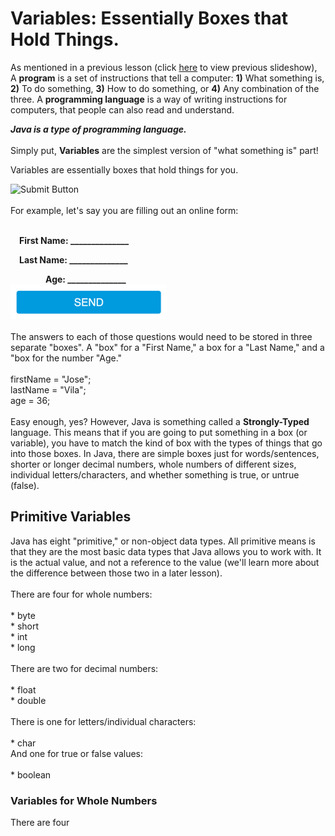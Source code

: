 <h1>Variables: Essentially Boxes that Hold Things.</h1>

As mentioned in a previous lesson (click <a href="https://docs.google.com/presentation/d/1gs1s35daJTko10G4WYKMvKptp0ZvZ7JUw2ZgdK1Gdqw/edit?usp=sharing">here</a> to view previous slideshow), A <b>program</b> is a set of instructions that tell a computer: <b>1)</b> What something is, <b>2)</b> To do something, <b>3)</b> How to do something, or <b>4)</b> Any combination of the three. A <b>programming language</b> is a way of writing instructions for computers, that people can also read and understand.

<b><i>Java is a type of programming language.</i></b><br>
<br>
Simply put, <b>Variables</b> are the simplest version of "what something is" part!

Variables are essentially boxes that hold things for you.

<img src="http://hackathon-in-a-box.org/img/box.png" alt="Submit Button" height="250" width="250">
<br><br>
For example, let's say you are filling out an online form:<br><br>

<b>&emsp;First Name: ______________ </b>

<b>&emsp;Last Name: ______________ </b>

<b>&emsp;&emsp;&emsp;&emsp;Age: ______________ </b>
<br>
<img src="https://raw.githubusercontent.com/JDVila/MockLesson/master/send_button.png" alt="Submit Button" height="55" width="250">
<br><br>
The answers to each of those questions would need to be stored in three separate "boxes". A "box" for a "First Name," a box for a "Last Name," and a "box for the number "Age."
<br><br>
firstName = "Jose";<br>
lastName = "Vila";<br>
age = 36;<br>
<br>
Easy enough, yes? However, Java is something called a <b>Strongly-Typed</b> language. This means that if you are going to put something in a box (or variable), you have to match the kind of box with the types of things that go into those boxes. In Java, there are simple boxes just for words/sentences, shorter or longer decimal numbers, whole numbers of different sizes, individual letters/characters, and whether something is true, or untrue (false).

<h2>Primitive Variables</h2>
Java has eight "primitive," or non-object data types. All primitive means is that they are the most basic data types that Java allows you to work with. It is the actual value, and not a reference to the value (we'll learn more about the difference between those two in a later lesson).<br>
<br>
There are four for whole numbers:<br>
<br>
* byte<br>
* short<br>
* int<br>
* long<br>
<br>
There are two for decimal numbers:<br>
<br>
* float<br>
* double<br>
<br>
There is one for letters/individual characters:<br>
<br>
* char
<br>
And one for true or false values:<br>
<br>
* boolean
<br>
<h3>Variables for Whole Numbers</h3>
There are four
